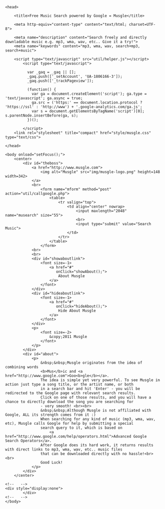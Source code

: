 <html>

    <head>

        <title>Free Music Search powered by Google = Musgle</title>

		<meta http-equiv="content-type" content="text/html; charset=UTF-8">

		<meta name="description" content="Search freely and directly downladable music e.g. mp3, wma, wav, etc.. Give it a try!">
		<meta name="keywords" content="mp3, wma, wav, search+mp3, search+music">

		<script type="text/javascript" src="util/helper.js"></script>
			<script type="text/javascript">

			  var _gaq = _gaq || [];
			  _gaq.push(['_setAccount', 'UA-1806166-3']);
			  _gaq.push(['_trackPageview']);

			  (function() {
				var ga = document.createElement('script'); ga.type = 'text/javascript'; ga.async = true;
				ga.src = ('https:' == document.location.protocol ? 'https://ssl' : 'http://www') + '.google-analytics.com/ga.js';
				var s = document.getElementsByTagName('script')[0]; s.parentNode.insertBefore(ga, s);
			  })();

			</script>
		<link rel="stylesheet" title="compact" href="style/musgle.css" type="text/css">

    </head>

	<body onload="setFocus();">
        <center>
            <div id="theboss">            	
	            <a href="http://www.musgle.com">
					<img alt="Musgle" src="img/musgle-logo.png" height=148 width=342>
	            </a>
				<br>
					<form name="mform" method="post" action="util/callgoogle.php">
						<table>
							<tr valign="top">
								<td align="center" nowrap>
									<input maxlength="2048" name="musearch" size="55">
									<br>
									<input type="submit" value="Search Music">
								</td>
							</tr>
						</table>
					</form>
	            <br>
	            <br>
                <div id="showaboutlink">                                       
                    <font size=-1>                                             
                        <a href="#"                                            
                           onClick="showAbout();">                             
                            About Musgle                                       
                        </a>                                                   
                    </font>                                                    
                </div>                                                         
                <div id="hideaboutlink">                                       
                    <font size=-1>                                             
                        <a href="#"                                            
                           onClick="hideAbout();">                             
                            Hide About Musgle                                  
                        </a>                                                   
                    </font>                                                    
                </div>                  
	            <p>
	                <font size=-2>
	                    &copy;2011 Musgle
	                </font>
	            </p>
			</div>
			<div id="about">
				<p>
					&nbsp;&nbsp;Musgle originates from the idea of combining words 
					<b>Mus</b>ic and <a href="http://www.google.com">Goo<b>gle</b></a>.
					The idea is simple yet very powerful. To see Musgle in action just type a song title, or the artist name, or both 
                    in a search bar and hit 'Enter' - you will be redirected to the Google page with relevant search results.
                    Click on one of those results, and you will have a chance to directly download the song you are searching for
                    - very smooth! <br><br>
					&nbsp;&nbsp;Although Musgle is not affiliated with Google, ALL its strength comes from it :)
                    When searching for any kind of music (mp3, wma, wav, etc), Musgle calls Google for help by submitting a special 
                    search query to it, which is based on 
						<a href="http://www.google.com/help/operators.html">Advanced Google Search Operators</a>.
					After Google does its hard work, it returns results with direct links to mp3, wma, wav, etc.. music files 
                    that can be downloaded directly with no hassle!<br><br>
                    Good Luck!
				</p>
			</div>
        </center>
		
	<!--   -->
	<div style="display:none">
			</div>
	<!--   -->
    </body>
</html>

